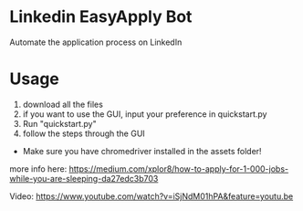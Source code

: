 # Linkedin EasyApply Bot
Automate the application process on LinkedIn

# Usage
1. download all the files
2. if you want to use the GUI, input your preference in quickstart.py
3. Run "quickstart.py"
4. follow the steps through the GUI

* Make sure you have chromedriver installed in the assets folder!

more info here: https://medium.com/xplor8/how-to-apply-for-1-000-jobs-while-you-are-sleeping-da27edc3b703

Video: https://www.youtube.com/watch?v=iSjNdM01hPA&feature=youtu.be
